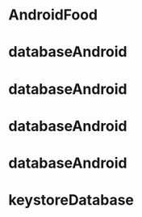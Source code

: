 # AndroidFood
# databaseAndroid
# databaseAndroid
# databaseAndroid
# databaseAndroid
# keystoreDatabase

